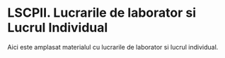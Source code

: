 
# LSCPII. Lucrarile de laborator si Lucrul Individual

Aici este amplasat materialul cu lucrarile de laborator si lucrul individual.
